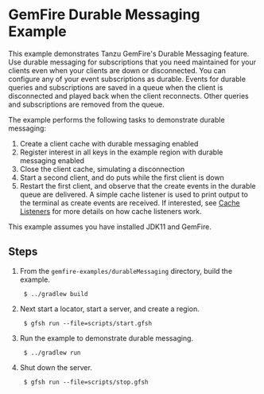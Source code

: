 <!--
  ~ Copyright (c) VMware, Inc. 2023. All rights reserved.
  ~ SPDX-License-Identifier: Apache-2.0
  -->
<!--
Licensed to the Apache Software Foundation (ASF) under one or more
contributor license agreements.  See the NOTICE file distributed with
this work for additional information regarding copyright ownership.
The ASF licenses this file to You under the Apache License, Version 2.0
(the "License"); you may not use this file except in compliance with
the License.  You may obtain a copy of the License at

     http://www.apache.org/licenses/LICENSE-2.0

Unless required by applicable law or agreed to in writing, software
distributed under the License is distributed on an "AS IS" BASIS,
WITHOUT WARRANTIES OR CONDITIONS OF ANY KIND, either express or implied.
See the License for the specific language governing permissions and
limitations under the License.
-->

# GemFire Durable Messaging Example

This example demonstrates Tanzu GemFire's Durable Messaging feature.
Use durable messaging for subscriptions that you need maintained for your clients even when your clients are down or disconnected.
You can configure any of your event subscriptions as durable. Events for durable queries and subscriptions are saved in a queue when the client
is disconnected and played back when the client reconnects. Other queries and subscriptions are removed from the queue.

The example performs the following tasks to demonstrate durable messaging:

1. Create a client cache with durable messaging enabled
2. Register interest in all keys in the example region with durable messaging enabled
3. Close the client cache, simulating a disconnection
4. Start a second client, and do puts while the first client is down
5. Restart the first client, and observe that the create events in the durable queue are delivered.  A simple cache listener is used to print output to the terminal as create events are received.  If interested, see [Cache Listeners](listener/README.md) for more details on how cache listeners work.

This example assumes you have installed JDK11 and GemFire.

## Steps

1. From the `gemfire-examples/durableMessaging` directory, build the example.

        $ ../gradlew build

2. Next start a locator, start a server, and create a region.

        $ gfsh run --file=scripts/start.gfsh

3. Run the example to demonstrate durable messaging.

        $ ../gradlew run

4. Shut down the server.

        $ gfsh run --file=scripts/stop.gfsh
